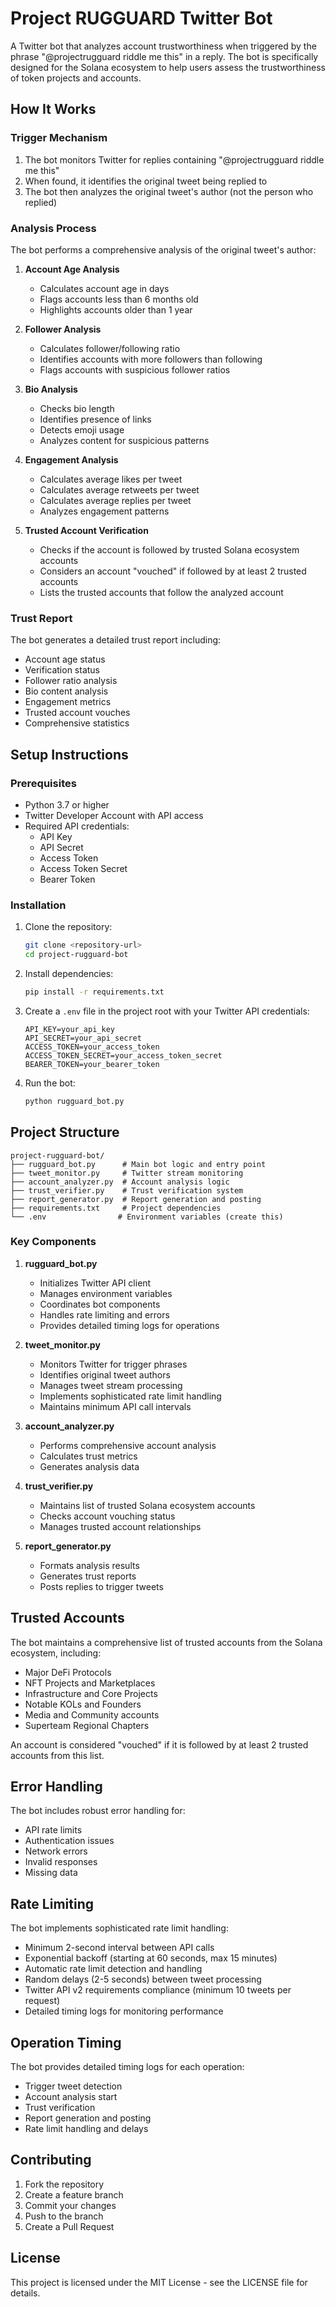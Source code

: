 # Project RUGGUARD Twitter Bot

A Twitter bot that analyzes account trustworthiness when triggered by the phrase "@projectrugguard riddle me this" in a reply. The bot is specifically designed for the Solana ecosystem to help users assess the trustworthiness of token projects and accounts.

## How It Works

### Trigger Mechanism
1. The bot monitors Twitter for replies containing "@projectrugguard riddle me this"
2. When found, it identifies the original tweet being replied to
3. The bot then analyzes the original tweet's author (not the person who replied)

### Analysis Process
The bot performs a comprehensive analysis of the original tweet's author:

1. **Account Age Analysis**
   - Calculates account age in days
   - Flags accounts less than 6 months old
   - Highlights accounts older than 1 year

2. **Follower Analysis**
   - Calculates follower/following ratio
   - Identifies accounts with more followers than following
   - Flags accounts with suspicious follower ratios

3. **Bio Analysis**
   - Checks bio length
   - Identifies presence of links
   - Detects emoji usage
   - Analyzes content for suspicious patterns

4. **Engagement Analysis**
   - Calculates average likes per tweet
   - Calculates average retweets per tweet
   - Calculates average replies per tweet
   - Analyzes engagement patterns

5. **Trusted Account Verification**
   - Checks if the account is followed by trusted Solana ecosystem accounts
   - Considers an account "vouched" if followed by at least 2 trusted accounts
   - Lists the trusted accounts that follow the analyzed account

### Trust Report
The bot generates a detailed trust report including:
- Account age status
- Verification status
- Follower ratio analysis
- Bio content analysis
- Engagement metrics
- Trusted account vouches
- Comprehensive statistics

## Setup Instructions

### Prerequisites
- Python 3.7 or higher
- Twitter Developer Account with API access
- Required API credentials:
  - API Key
  - API Secret
  - Access Token
  - Access Token Secret
  - Bearer Token

### Installation

1. Clone the repository:
   ```bash
   git clone <repository-url>
   cd project-rugguard-bot
   ```

2. Install dependencies:
   ```bash
   pip install -r requirements.txt
   ```

3. Create a `.env` file in the project root with your Twitter API credentials:
   ```
   API_KEY=your_api_key
   API_SECRET=your_api_secret
   ACCESS_TOKEN=your_access_token
   ACCESS_TOKEN_SECRET=your_access_token_secret
   BEARER_TOKEN=your_bearer_token
   ```

4. Run the bot:
   ```bash
   python rugguard_bot.py
   ```

## Project Structure

```
project-rugguard-bot/
├── rugguard_bot.py      # Main bot logic and entry point
├── tweet_monitor.py     # Twitter stream monitoring
├── account_analyzer.py  # Account analysis logic
├── trust_verifier.py    # Trust verification system
├── report_generator.py  # Report generation and posting
├── requirements.txt     # Project dependencies
└── .env                # Environment variables (create this)
```

### Key Components

1. **rugguard_bot.py**
   - Initializes Twitter API client
   - Manages environment variables
   - Coordinates bot components
   - Handles rate limiting and errors
   - Provides detailed timing logs for operations

2. **tweet_monitor.py**
   - Monitors Twitter for trigger phrases
   - Identifies original tweet authors
   - Manages tweet stream processing
   - Implements sophisticated rate limit handling
   - Maintains minimum API call intervals

3. **account_analyzer.py**
   - Performs comprehensive account analysis
   - Calculates trust metrics
   - Generates analysis data

4. **trust_verifier.py**
   - Maintains list of trusted Solana ecosystem accounts
   - Checks account vouching status
   - Manages trusted account relationships

5. **report_generator.py**
   - Formats analysis results
   - Generates trust reports
   - Posts replies to trigger tweets

## Trusted Accounts

The bot maintains a comprehensive list of trusted accounts from the Solana ecosystem, including:
- Major DeFi Protocols
- NFT Projects and Marketplaces
- Infrastructure and Core Projects
- Notable KOLs and Founders
- Media and Community accounts
- Superteam Regional Chapters

An account is considered "vouched" if it is followed by at least 2 trusted accounts from this list.

## Error Handling

The bot includes robust error handling for:
- API rate limits
- Authentication issues
- Network errors
- Invalid responses
- Missing data

## Rate Limiting

The bot implements sophisticated rate limit handling:
- Minimum 2-second interval between API calls
- Exponential backoff (starting at 60 seconds, max 15 minutes)
- Automatic rate limit detection and handling
- Random delays (2-5 seconds) between tweet processing
- Twitter API v2 requirements compliance (minimum 10 tweets per request)
- Detailed timing logs for monitoring performance

## Operation Timing

The bot provides detailed timing logs for each operation:
- Trigger tweet detection
- Account analysis start
- Trust verification
- Report generation and posting
- Rate limit handling and delays

## Contributing

1. Fork the repository
2. Create a feature branch
3. Commit your changes
4. Push to the branch
5. Create a Pull Request

## License

This project is licensed under the MIT License - see the LICENSE file for details.

